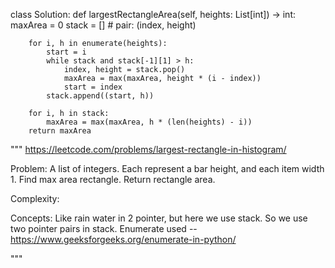 class Solution:
    def largestRectangleArea(self, heights: List[int]) -> int:
        maxArea = 0
        stack = []  # pair: (index, height)

        for i, h in enumerate(heights):
            start = i
            while stack and stack[-1][1] > h:
                index, height = stack.pop()
                maxArea = max(maxArea, height * (i - index))
                start = index
            stack.append((start, h))

        for i, h in stack:
            maxArea = max(maxArea, h * (len(heights) - i))
        return maxArea
        
"""
https://leetcode.com/problems/largest-rectangle-in-histogram/

Problem:
A list of integers. Each represent a bar height, and each item width 1.
Find max area rectangle.
Return rectangle area.

Complexity:


Concepts:
Like rain water in 2 pointer, but here we use stack.
So we use two pointer pairs in stack.
Enumerate used -- https://www.geeksforgeeks.org/enumerate-in-python/

"""

